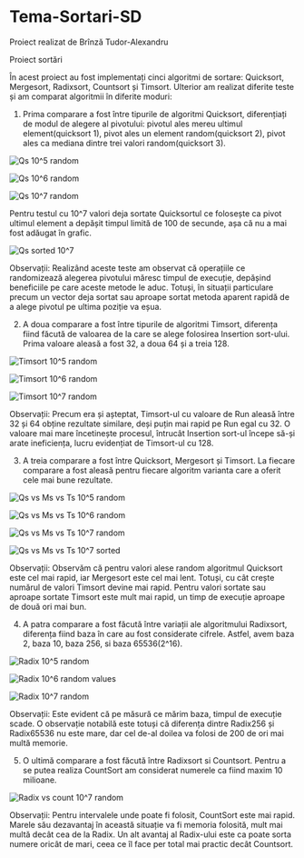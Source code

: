 # Tema-Sortari-SD
Proiect realizat de Brînză Tudor-Alexandru

Proiect sortări

În acest proiect au fost implementați cinci algoritmi de sortare: Quicksort, Mergesort, Radixsort, Countsort și Timsort. Ulterior am realizat diferite teste și am comparat algoritmii în diferite moduri:

1. Prima comparare a fost între tipurile de algoritmi Quicksort, diferențiați de modul de alegere al pivotului: pivotul ales mereu ultimul element(quicksort 1), pivot ales un element random(quicksort 2), pivot ales ca mediana dintre trei valori random(quicksort 3).

![Qs 10^5 random](https://user-images.githubusercontent.com/72472437/111081730-6d509a00-850d-11eb-9c1c-cc08fc9832f7.png)

![Qs 10^6 random](https://user-images.githubusercontent.com/72472437/111081733-70e42100-850d-11eb-9f03-0067bcb2991e.png)

![Qs 10^7 random](https://user-images.githubusercontent.com/72472437/111081736-73467b00-850d-11eb-8509-f9b123fcf68f.png)

Pentru testul cu 10^7 valori deja sortate Quicksortul ce folosește ca pivot ultimul element a depășit timpul limită de 100 de secunde, așa că nu a mai fost adăugat în grafic.

![Qs sorted 10^7](https://user-images.githubusercontent.com/72472437/111081741-75a8d500-850d-11eb-9101-68b669c5b0a7.png)

Observații: Realizând aceste teste am observat că operațiile ce randomizează alegerea pivotului măresc timpul de execuție, depășind beneficiile pe care aceste metode le aduc. Totuși, în situații particulare precum un vector deja sortat sau aproape sortat metoda aparent rapidă de a alege pivotul pe ultima poziție va eșua.

2. A doua comparare a fost între tipurile de algoritmi Timsort, diferența fiind făcută de valoarea de la care se alege folosirea Insertion sort-ului. Prima valoare aleasă a fost 32, a doua 64 și a treia 128.

![Timsort 10^5 random](https://user-images.githubusercontent.com/72472437/111081775-a721a080-850d-11eb-8d51-4ab381ec6f1e.png)

![Timsort 10^6 random](https://user-images.githubusercontent.com/72472437/111081791-b7d21680-850d-11eb-8128-3e427aea7c62.png)

![Timsort 10^7 random](https://user-images.githubusercontent.com/72472437/111081793-bb659d80-850d-11eb-9319-31476d1c47a1.png)

Observații: Precum era și așteptat, Timsort-ul cu valoare de Run aleasă între 32 și 64 obține rezultate similare, deși puțin mai rapid pe Run egal cu 32. O valoare mai mare încetinește procesul, întrucât Insertion sort-ul începe să-și arate ineficiența, lucru evidențiat de Timsort-ul cu 128.

3. A treia comparare a fost între Quicksort, Mergesort și Timsort. La fiecare comparare a fost aleasă pentru fiecare algoritm varianta care a oferit cele mai bune rezultate.

![Qs vs Ms vs Ts 10^5 random](https://user-images.githubusercontent.com/72472437/111081810-cb7d7d00-850d-11eb-8434-0b3a1188858c.png)

![Qs vs Ms vs Ts 10^6 random](https://user-images.githubusercontent.com/72472437/111081819-d1735e00-850d-11eb-8713-468ee8f34c24.png)

![Qs vs Ms vs Ts 10^7 random](https://user-images.githubusercontent.com/72472437/111081822-d2a48b00-850d-11eb-87d3-c3b9b52cd0e1.png)

![Qs vs Ms vs Ts 10^7 sorted](https://user-images.githubusercontent.com/72472437/111081826-d506e500-850d-11eb-872f-2bbe2f90c0ae.png)

Observații: Observăm că pentru valori alese random algoritmul Quicksort este cel mai rapid, iar Mergesort este cel mai lent. Totuși, cu cât crește numărul de valori Timsort devine mai rapid. Pentru valori sortate sau aproape sortate Timsort este mult mai rapid, un timp de execuție aproape de două ori mai bun.

4. A patra comparare a fost făcută între variații ale algoritmului Radixsort, diferența fiind baza în care au fost considerate cifrele. Astfel, avem baza 2, baza 10, baza 256, si baza 65536(2^16).

![Radix 10^5 random](https://user-images.githubusercontent.com/72472437/111081835-e6e88800-850d-11eb-8f0f-71ac46d8c93e.png)

![Radix 10^6 random values](https://user-images.githubusercontent.com/72472437/111081840-ebad3c00-850d-11eb-9bfa-f88b8eb5764b.png)

![Radix 10^7 random](https://user-images.githubusercontent.com/72472437/111081843-ecde6900-850d-11eb-96c7-6cc341326040.png)

Observații: Este evident că pe măsură ce mărim baza, timpul de execuție scade. O observație notabilă este totuși că diferența dintre Radix256 și Radix65536 nu este mare, dar cel de-al doilea va folosi de 200 de ori mai multă memorie.

5. O ultimă comparare a fost făcută între Radixsort si Countsort. Pentru a se putea realiza CountSort am considerat numerele ca fiind maxim 10 milioane.

![Radix vs count 10^7 random](https://user-images.githubusercontent.com/72472437/111081851-f49e0d80-850d-11eb-8543-edd5f9a32632.png)

Observații: Pentru intervalele unde poate fi folosit, CountSort este mai rapid. Marele său dezavantaj în această situație va fi memoria folosită, mult mai multă decât cea de la Radix. Un alt avantaj al Radix-ului este ca poate sorta numere oricât de mari, ceea ce îl face per total mai practic decât Countsort.
